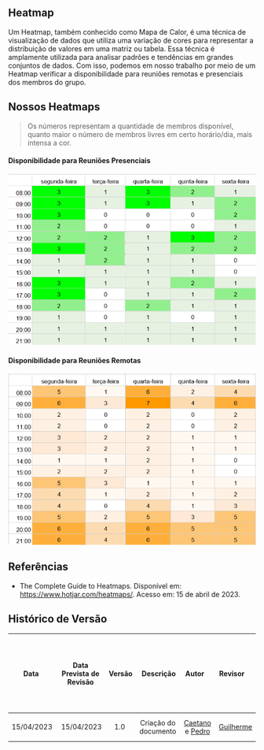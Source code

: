 ## Heatmap
Um Heatmap, também conhecido como Mapa de Calor, é uma técnica de visualização de dados que utiliza uma variação de cores para representar a distribuição de valores em uma matriz ou tabela. Essa técnica é amplamente utilizada para analisar padrões e tendências em grandes conjuntos de dados. 
Com isso, podemos em nosso trabalho por meio de um Heatmap verificar a disponibilidade para reuniões remotas e presenciais dos membros do grupo.


## Nossos Heatmaps
> Os números representam a quantidade de membros disponível, quanto maior o número de membros livres em certo horário/dia, mais intensa a cor.

#### Disponibilidade para Reuniões Presenciais

![[heatmap-presencial]](../assets/planejamento/heatmap/heatmap-presencial.png)

#### Disponibilidade para Reuniões Remotas

![[heatmap-remoto]](../assets/planejamento/heatmap/heatmap-remoto.png)

## Referências
- The Complete Guide to Heatmaps. Disponível em: <https://www.hotjar.com/heatmaps/>. Acesso em: 15 de abril de 2023.


## Histórico de Versão

|    Data    | Data Prevista de Revisão | Versão |      Descrição       |                                                                Autor                                                                 |               Revisor               |
| :--------: | :----------------------: | :----: | :------------------: | :----------------------------------------------------------------------------------------------------------------------------------: | :---------------------------------: |
| 15/04/2023 |        15/04/2023        |  1.0   | Criação do documento | [Caetano](https://github.com/caeslucio) e [Pedro](https://github.com/pedrobarbosaocb) | [Guilherme](https://github.com/guilhermekishimoto) |



